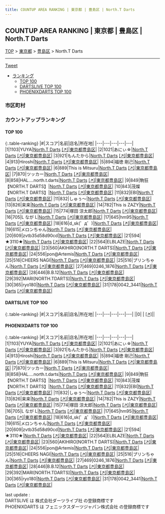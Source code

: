 ```yaml
---
title: COUNTUP AREA RANKING | 東京都 | 豊島区 | North.T Darts
---
```

## COUNTUP AREA RANKING | 東京都 | 豊島区 | North.T Darts

[TOP](/darts/rank/) > [東京都](/darts/rank/東京都/) > [豊島区](/darts/rank/東京都/豊島区/) > North.T Darts

___

<a href="https://twitter.com/share?ref_src=twsrc%5Etfw" data-text="COUNTUP AREA RANKING | 東京都豊島区North.T Darts" class="twitter-share-button" data-hashtags="DARTSLIVE,PHOENIXDARTS,darts,ダーツ" data-show-count="false">Tweet</a>

* [ランキング](#カウントアップランキング)
    * [TOP 100](#top-100)
    * [DARTSLIVE TOP 100](#dartslive-top-100)
    * [PHOENIXDARTS TOP 100](#phoenixdarts-top-100)

### 市区町村

<ul>

</ul>

### カウントアップランキング

#### TOP 100



{:.table-ranking}
|#|スコア|名前|店名|所在地|
|---|---|---|---|---|
|1|1103|<span class="rank-name-pd">YUYA</span>|<a href="/darts/rank/shops/9704.html">North.T Darts</a> <a href="https://vs.phoenixdarts.com/jp/shop/shopDetailInfo/s_9704?s_seq=9704">[↗]</a>|<a href="/darts/rank/東京都/豊島区">東京都豊島区</a>|
|2|1021|<span class="rank-name-pd">あにぃ☆</span>|<a href="/darts/rank/shops/9704.html">North.T Darts</a> <a href="https://vs.phoenixdarts.com/jp/shop/shopDetailInfo/s_9704?s_seq=9704">[↗]</a>|<a href="/darts/rank/東京都/豊島区">東京都豊島区</a>|
|3|921|<span class="rank-name-pd">もんたから</span>|<a href="/darts/rank/shops/9704.html">North.T Darts</a> <a href="https://vs.phoenixdarts.com/jp/shop/shopDetailInfo/s_9704?s_seq=9704">[↗]</a>|<a href="/darts/rank/東京都/豊島区">東京都豊島区</a>|
|4|913|<span class="rank-name-pd">Hiroshi</span>|<a href="/darts/rank/shops/9704.html">North.T Darts</a> <a href="https://vs.phoenixdarts.com/jp/shop/shopDetailInfo/s_9704?s_seq=9704">[↗]</a>|<a href="/darts/rank/東京都/豊島区">東京都豊島区</a>|
|5|894|<span class="rank-name-pd"><span class="pro-icon-pd"></span>福徳 剛己</span>|<a href="/darts/rank/shops/9704.html">North.T Darts</a> <a href="https://vs.phoenixdarts.com/jp/shop/shopDetailInfo/s_9704?s_seq=9704">[↗]</a>|<a href="/darts/rank/東京都/豊島区">東京都豊島区</a>|
|6|889|<span class="rank-name-pd">This is Mitsuru</span>|<a href="/darts/rank/shops/9704.html">North.T Darts</a> <a href="https://vs.phoenixdarts.com/jp/shop/shopDetailInfo/s_9704?s_seq=9704">[↗]</a>|<a href="/darts/rank/東京都/豊島区">東京都豊島区</a>|
|7|870|<span class="rank-name-pd">ツッカー</span>|<a href="/darts/rank/shops/9704.html">North.T Darts</a> <a href="https://vs.phoenixdarts.com/jp/shop/shopDetailInfo/s_9704?s_seq=9704">[↗]</a>|<a href="/darts/rank/東京都/豊島区">東京都豊島区</a>|
|8|858|<span class="rank-name-pd">HAL....north.t.darts</span>|<a href="/darts/rank/shops/9704.html">North.T Darts</a> <a href="https://vs.phoenixdarts.com/jp/shop/shopDetailInfo/s_9704?s_seq=9704">[↗]</a>|<a href="/darts/rank/東京都/豊島区">東京都豊島区</a>|
|9|849|<span class="rank-name-pd">駒狂【NORTH.T DARTS】</span>|<a href="/darts/rank/shops/9704.html">North.T Darts</a> <a href="https://vs.phoenixdarts.com/jp/shop/shopDetailInfo/s_9704?s_seq=9704">[↗]</a>|<a href="/darts/rank/東京都/豊島区">東京都豊島区</a>|
|10|843|<span class="rank-name-pd">茂燦【NORTH.T DARTS】</span>|<a href="/darts/rank/shops/9704.html">North.T Darts</a> <a href="https://vs.phoenixdarts.com/jp/shop/shopDetailInfo/s_9704?s_seq=9704">[↗]</a>|<a href="/darts/rank/東京都/豊島区">東京都豊島区</a>|
|11|832|<span class="rank-name-pd">EBI</span>|<a href="/darts/rank/shops/9704.html">North.T Darts</a> <a href="https://vs.phoenixdarts.com/jp/shop/shopDetailInfo/s_9704?s_seq=9704">[↗]</a>|<a href="/darts/rank/東京都/豊島区">東京都豊島区</a>|
|11|832|<span class="rank-name-pd">しゅぅ～</span>|<a href="/darts/rank/shops/9704.html">North.T Darts</a> <a href="https://vs.phoenixdarts.com/jp/shop/shopDetailInfo/s_9704?s_seq=9704">[↗]</a>|<a href="/darts/rank/東京都/豊島区">東京都豊島区</a>|
|13|826|<span class="rank-name-pd">来来</span>|<a href="/darts/rank/shops/9704.html">North.T Darts</a> <a href="https://vs.phoenixdarts.com/jp/shop/shopDetailInfo/s_9704?s_seq=9704">[↗]</a>|<a href="/darts/rank/東京都/豊島区">東京都豊島区</a>|
|14|782|<span class="rank-name-pd">This is ZAZY</span>|<a href="/darts/rank/shops/9704.html">North.T Darts</a> <a href="https://vs.phoenixdarts.com/jp/shop/shopDetailInfo/s_9704?s_seq=9704">[↗]</a>|<a href="/darts/rank/東京都/豊島区">東京都豊島区</a>|
|15|774|<span class="rank-name-pd">塚田 涼太郎</span>|<a href="/darts/rank/shops/9704.html">North.T Darts</a> <a href="https://vs.phoenixdarts.com/jp/shop/shopDetailInfo/s_9704?s_seq=9704">[↗]</a>|<a href="/darts/rank/東京都/豊島区">東京都豊島区</a>|
|16|705|<span class="rank-name-pd">L なが L</span>|<a href="/darts/rank/shops/9704.html">North.T Darts</a> <a href="https://vs.phoenixdarts.com/jp/shop/shopDetailInfo/s_9704?s_seq=9704">[↗]</a>|<a href="/darts/rank/東京都/豊島区">東京都豊島区</a>|
|17|645|<span class="rank-name-pd">hm95</span>|<a href="/darts/rank/shops/9704.html">North.T Darts</a> <a href="https://vs.phoenixdarts.com/jp/shop/shopDetailInfo/s_9704?s_seq=9704">[↗]</a>|<a href="/darts/rank/東京都/豊島区">東京都豊島区</a>|
|18|616|<span class="rank-name-pd">d_sk(゜д゜)</span>|<a href="/darts/rank/shops/9704.html">North.T Darts</a> <a href="https://vs.phoenixdarts.com/jp/shop/shopDetailInfo/s_9704?s_seq=9704">[↗]</a>|<a href="/darts/rank/東京都/豊島区">東京都豊島区</a>|
|19|615|<span class="rank-name-pd">メロンちゃん</span>|<a href="/darts/rank/shops/9704.html">North.T Darts</a> <a href="https://vs.phoenixdarts.com/jp/shop/shopDetailInfo/s_9704?s_seq=9704">[↗]</a>|<a href="/darts/rank/東京都/豊島区">東京都豊島区</a>|
|20|609|<span class="rank-name-pd">zvtb35d58d90cd</span>|<a href="/darts/rank/shops/9704.html">North.T Darts</a> <a href="https://vs.phoenixdarts.com/jp/shop/shopDetailInfo/s_9704?s_seq=9704">[↗]</a>|<a href="/darts/rank/東京都/豊島区">東京都豊島区</a>|
|21|594|<span class="rank-name-pd">★3110★</span>|<a href="/darts/rank/shops/9704.html">North.T Darts</a> <a href="https://vs.phoenixdarts.com/jp/shop/shopDetailInfo/s_9704?s_seq=9704">[↗]</a>|<a href="/darts/rank/東京都/豊島区">東京都豊島区</a>|
|22|564|<span class="rank-name-pd">ELBLAZE</span>|<a href="/darts/rank/shops/9704.html">North.T Darts</a> <a href="https://vs.phoenixdarts.com/jp/shop/shopDetailInfo/s_9704?s_seq=9704">[↗]</a>|<a href="/darts/rank/東京都/豊島区">東京都豊島区</a>|
|23|560|<span class="rank-name-pd">AKIHIRO[NORTH.T DARTS]</span>|<a href="/darts/rank/shops/9704.html">North.T Darts</a> <a href="https://vs.phoenixdarts.com/jp/shop/shopDetailInfo/s_9704?s_seq=9704">[↗]</a>|<a href="/darts/rank/東京都/豊島区">東京都豊島区</a>|
|24|556|<span class="rank-name-pd">pon@Artemis</span>|<a href="/darts/rank/shops/9704.html">North.T Darts</a> <a href="https://vs.phoenixdarts.com/jp/shop/shopDetailInfo/s_9704?s_seq=9704">[↗]</a>|<a href="/darts/rank/東京都/豊島区">東京都豊島区</a>|
|25|516|<span class="rank-name-pd">CHEERS NAGI</span>|<a href="/darts/rank/shops/9704.html">North.T Darts</a> <a href="https://vs.phoenixdarts.com/jp/shop/shopDetailInfo/s_9704?s_seq=9704">[↗]</a>|<a href="/darts/rank/東京都/豊島区">東京都豊島区</a>|
|25|516|<span class="rank-name-pd">プリンちゃん</span>|<a href="/darts/rank/shops/9704.html">North.T Darts</a> <a href="https://vs.phoenixdarts.com/jp/shop/shopDetailInfo/s_9704?s_seq=9704">[↗]</a>|<a href="/darts/rank/東京都/豊島区">東京都豊島区</a>|
|27|469|<span class="rank-name-pd">0246_1876</span>|<a href="/darts/rank/shops/9704.html">North.T Darts</a> <a href="https://vs.phoenixdarts.com/jp/shop/shopDetailInfo/s_9704?s_seq=9704">[↗]</a>|<a href="/darts/rank/東京都/豊島区">東京都豊島区</a>|
|28|446|<span class="rank-name-pd">B.B.12</span>|<a href="/darts/rank/shops/9704.html">North.T Darts</a> <a href="https://vs.phoenixdarts.com/jp/shop/shopDetailInfo/s_9704?s_seq=9704">[↗]</a>|<a href="/darts/rank/東京都/豊島区">東京都豊島区</a>|
|29|392|<span class="rank-name-pd">MARI[NORTH.TDARTS]</span>|<a href="/darts/rank/shops/9704.html">North.T Darts</a> <a href="https://vs.phoenixdarts.com/jp/shop/shopDetailInfo/s_9704?s_seq=9704">[↗]</a>|<a href="/darts/rank/東京都/豊島区">東京都豊島区</a>|
|30|365|<span class="rank-name-pd">ryo180</span>|<a href="/darts/rank/shops/9704.html">North.T Darts</a> <a href="https://vs.phoenixdarts.com/jp/shop/shopDetailInfo/s_9704?s_seq=9704">[↗]</a>|<a href="/darts/rank/東京都/豊島区">東京都豊島区</a>|
|31|178|<span class="rank-name-pd">0042_3441</span>|<a href="/darts/rank/shops/9704.html">North.T Darts</a> <a href="https://vs.phoenixdarts.com/jp/shop/shopDetailInfo/s_9704?s_seq=9704">[↗]</a>|<a href="/darts/rank/東京都/豊島区">東京都豊島区</a>|


#### DARTSLIVE TOP 100



{:.table-ranking}
|#|スコア|名前|店名|所在地|
|---|---|---|---|---|
||0|<span class="rank-name-dl"> </span>|<a href="/darts/rank/shops/.html"></a> <a href="">[↗]</a>|<a href="/darts/rank//"></a>|


#### PHOENIXDARTS TOP 100



{:.table-ranking}
|#|スコア|名前|店名|所在地|
|---|---|---|---|---|
|1|1103|<span class="rank-name-pd">YUYA</span>|<a href="/darts/rank/shops/9704.html">North.T Darts</a> <a href="https://vs.phoenixdarts.com/jp/shop/shopDetailInfo/s_9704?s_seq=9704">[↗]</a>|<a href="/darts/rank/東京都/豊島区">東京都豊島区</a>|
|2|1021|<span class="rank-name-pd">あにぃ☆</span>|<a href="/darts/rank/shops/9704.html">North.T Darts</a> <a href="https://vs.phoenixdarts.com/jp/shop/shopDetailInfo/s_9704?s_seq=9704">[↗]</a>|<a href="/darts/rank/東京都/豊島区">東京都豊島区</a>|
|3|921|<span class="rank-name-pd">もんたから</span>|<a href="/darts/rank/shops/9704.html">North.T Darts</a> <a href="https://vs.phoenixdarts.com/jp/shop/shopDetailInfo/s_9704?s_seq=9704">[↗]</a>|<a href="/darts/rank/東京都/豊島区">東京都豊島区</a>|
|4|913|<span class="rank-name-pd">Hiroshi</span>|<a href="/darts/rank/shops/9704.html">North.T Darts</a> <a href="https://vs.phoenixdarts.com/jp/shop/shopDetailInfo/s_9704?s_seq=9704">[↗]</a>|<a href="/darts/rank/東京都/豊島区">東京都豊島区</a>|
|5|894|<span class="rank-name-pd"><span class="pro-icon-pd"></span>福徳 剛己</span>|<a href="/darts/rank/shops/9704.html">North.T Darts</a> <a href="https://vs.phoenixdarts.com/jp/shop/shopDetailInfo/s_9704?s_seq=9704">[↗]</a>|<a href="/darts/rank/東京都/豊島区">東京都豊島区</a>|
|6|889|<span class="rank-name-pd">This is Mitsuru</span>|<a href="/darts/rank/shops/9704.html">North.T Darts</a> <a href="https://vs.phoenixdarts.com/jp/shop/shopDetailInfo/s_9704?s_seq=9704">[↗]</a>|<a href="/darts/rank/東京都/豊島区">東京都豊島区</a>|
|7|870|<span class="rank-name-pd">ツッカー</span>|<a href="/darts/rank/shops/9704.html">North.T Darts</a> <a href="https://vs.phoenixdarts.com/jp/shop/shopDetailInfo/s_9704?s_seq=9704">[↗]</a>|<a href="/darts/rank/東京都/豊島区">東京都豊島区</a>|
|8|858|<span class="rank-name-pd">HAL....north.t.darts</span>|<a href="/darts/rank/shops/9704.html">North.T Darts</a> <a href="https://vs.phoenixdarts.com/jp/shop/shopDetailInfo/s_9704?s_seq=9704">[↗]</a>|<a href="/darts/rank/東京都/豊島区">東京都豊島区</a>|
|9|849|<span class="rank-name-pd">駒狂【NORTH.T DARTS】</span>|<a href="/darts/rank/shops/9704.html">North.T Darts</a> <a href="https://vs.phoenixdarts.com/jp/shop/shopDetailInfo/s_9704?s_seq=9704">[↗]</a>|<a href="/darts/rank/東京都/豊島区">東京都豊島区</a>|
|10|843|<span class="rank-name-pd">茂燦【NORTH.T DARTS】</span>|<a href="/darts/rank/shops/9704.html">North.T Darts</a> <a href="https://vs.phoenixdarts.com/jp/shop/shopDetailInfo/s_9704?s_seq=9704">[↗]</a>|<a href="/darts/rank/東京都/豊島区">東京都豊島区</a>|
|11|832|<span class="rank-name-pd">EBI</span>|<a href="/darts/rank/shops/9704.html">North.T Darts</a> <a href="https://vs.phoenixdarts.com/jp/shop/shopDetailInfo/s_9704?s_seq=9704">[↗]</a>|<a href="/darts/rank/東京都/豊島区">東京都豊島区</a>|
|11|832|<span class="rank-name-pd">しゅぅ～</span>|<a href="/darts/rank/shops/9704.html">North.T Darts</a> <a href="https://vs.phoenixdarts.com/jp/shop/shopDetailInfo/s_9704?s_seq=9704">[↗]</a>|<a href="/darts/rank/東京都/豊島区">東京都豊島区</a>|
|13|826|<span class="rank-name-pd">来来</span>|<a href="/darts/rank/shops/9704.html">North.T Darts</a> <a href="https://vs.phoenixdarts.com/jp/shop/shopDetailInfo/s_9704?s_seq=9704">[↗]</a>|<a href="/darts/rank/東京都/豊島区">東京都豊島区</a>|
|14|782|<span class="rank-name-pd">This is ZAZY</span>|<a href="/darts/rank/shops/9704.html">North.T Darts</a> <a href="https://vs.phoenixdarts.com/jp/shop/shopDetailInfo/s_9704?s_seq=9704">[↗]</a>|<a href="/darts/rank/東京都/豊島区">東京都豊島区</a>|
|15|774|<span class="rank-name-pd">塚田 涼太郎</span>|<a href="/darts/rank/shops/9704.html">North.T Darts</a> <a href="https://vs.phoenixdarts.com/jp/shop/shopDetailInfo/s_9704?s_seq=9704">[↗]</a>|<a href="/darts/rank/東京都/豊島区">東京都豊島区</a>|
|16|705|<span class="rank-name-pd">L なが L</span>|<a href="/darts/rank/shops/9704.html">North.T Darts</a> <a href="https://vs.phoenixdarts.com/jp/shop/shopDetailInfo/s_9704?s_seq=9704">[↗]</a>|<a href="/darts/rank/東京都/豊島区">東京都豊島区</a>|
|17|645|<span class="rank-name-pd">hm95</span>|<a href="/darts/rank/shops/9704.html">North.T Darts</a> <a href="https://vs.phoenixdarts.com/jp/shop/shopDetailInfo/s_9704?s_seq=9704">[↗]</a>|<a href="/darts/rank/東京都/豊島区">東京都豊島区</a>|
|18|616|<span class="rank-name-pd">d_sk(゜д゜)</span>|<a href="/darts/rank/shops/9704.html">North.T Darts</a> <a href="https://vs.phoenixdarts.com/jp/shop/shopDetailInfo/s_9704?s_seq=9704">[↗]</a>|<a href="/darts/rank/東京都/豊島区">東京都豊島区</a>|
|19|615|<span class="rank-name-pd">メロンちゃん</span>|<a href="/darts/rank/shops/9704.html">North.T Darts</a> <a href="https://vs.phoenixdarts.com/jp/shop/shopDetailInfo/s_9704?s_seq=9704">[↗]</a>|<a href="/darts/rank/東京都/豊島区">東京都豊島区</a>|
|20|609|<span class="rank-name-pd">zvtb35d58d90cd</span>|<a href="/darts/rank/shops/9704.html">North.T Darts</a> <a href="https://vs.phoenixdarts.com/jp/shop/shopDetailInfo/s_9704?s_seq=9704">[↗]</a>|<a href="/darts/rank/東京都/豊島区">東京都豊島区</a>|
|21|594|<span class="rank-name-pd">★3110★</span>|<a href="/darts/rank/shops/9704.html">North.T Darts</a> <a href="https://vs.phoenixdarts.com/jp/shop/shopDetailInfo/s_9704?s_seq=9704">[↗]</a>|<a href="/darts/rank/東京都/豊島区">東京都豊島区</a>|
|22|564|<span class="rank-name-pd">ELBLAZE</span>|<a href="/darts/rank/shops/9704.html">North.T Darts</a> <a href="https://vs.phoenixdarts.com/jp/shop/shopDetailInfo/s_9704?s_seq=9704">[↗]</a>|<a href="/darts/rank/東京都/豊島区">東京都豊島区</a>|
|23|560|<span class="rank-name-pd">AKIHIRO[NORTH.T DARTS]</span>|<a href="/darts/rank/shops/9704.html">North.T Darts</a> <a href="https://vs.phoenixdarts.com/jp/shop/shopDetailInfo/s_9704?s_seq=9704">[↗]</a>|<a href="/darts/rank/東京都/豊島区">東京都豊島区</a>|
|24|556|<span class="rank-name-pd">pon@Artemis</span>|<a href="/darts/rank/shops/9704.html">North.T Darts</a> <a href="https://vs.phoenixdarts.com/jp/shop/shopDetailInfo/s_9704?s_seq=9704">[↗]</a>|<a href="/darts/rank/東京都/豊島区">東京都豊島区</a>|
|25|516|<span class="rank-name-pd">CHEERS NAGI</span>|<a href="/darts/rank/shops/9704.html">North.T Darts</a> <a href="https://vs.phoenixdarts.com/jp/shop/shopDetailInfo/s_9704?s_seq=9704">[↗]</a>|<a href="/darts/rank/東京都/豊島区">東京都豊島区</a>|
|25|516|<span class="rank-name-pd">プリンちゃん</span>|<a href="/darts/rank/shops/9704.html">North.T Darts</a> <a href="https://vs.phoenixdarts.com/jp/shop/shopDetailInfo/s_9704?s_seq=9704">[↗]</a>|<a href="/darts/rank/東京都/豊島区">東京都豊島区</a>|
|27|469|<span class="rank-name-pd">0246_1876</span>|<a href="/darts/rank/shops/9704.html">North.T Darts</a> <a href="https://vs.phoenixdarts.com/jp/shop/shopDetailInfo/s_9704?s_seq=9704">[↗]</a>|<a href="/darts/rank/東京都/豊島区">東京都豊島区</a>|
|28|446|<span class="rank-name-pd">B.B.12</span>|<a href="/darts/rank/shops/9704.html">North.T Darts</a> <a href="https://vs.phoenixdarts.com/jp/shop/shopDetailInfo/s_9704?s_seq=9704">[↗]</a>|<a href="/darts/rank/東京都/豊島区">東京都豊島区</a>|
|29|392|<span class="rank-name-pd">MARI[NORTH.TDARTS]</span>|<a href="/darts/rank/shops/9704.html">North.T Darts</a> <a href="https://vs.phoenixdarts.com/jp/shop/shopDetailInfo/s_9704?s_seq=9704">[↗]</a>|<a href="/darts/rank/東京都/豊島区">東京都豊島区</a>|
|30|365|<span class="rank-name-pd">ryo180</span>|<a href="/darts/rank/shops/9704.html">North.T Darts</a> <a href="https://vs.phoenixdarts.com/jp/shop/shopDetailInfo/s_9704?s_seq=9704">[↗]</a>|<a href="/darts/rank/東京都/豊島区">東京都豊島区</a>|
|31|178|<span class="rank-name-pd">0042_3441</span>|<a href="/darts/rank/shops/9704.html">North.T Darts</a> <a href="https://vs.phoenixdarts.com/jp/shop/shopDetailInfo/s_9704?s_seq=9704">[↗]</a>|<a href="/darts/rank/東京都/豊島区">東京都豊島区</a>|


<div class="footer border-top border-gray-light mt-5 pt-3 text-right text-gray">
    last update : <span style="font-weight: italic" id="foot_last_modified"></span><br />
    DARTSLIVE は 株式会社ダーツライブ社 の登録商標です<br />
    PHOENIXDARTS は フェニックスダーツジャパン株式会社 の登録商標です<br />
</div>

<script src="https://cdnjs.cloudflare.com/ajax/libs/jquery.tablesorter/2.31.3/js/jquery.tablesorter.min.js" integrity="sha512-qzgd5cYSZcosqpzpn7zF2ZId8f/8CHmFKZ8j7mU4OUXTNRd5g+ZHBPsgKEwoqxCtdQvExE5LprwwPAgoicguNg==" crossorigin="anonymous" referrerpolicy="no-referrer"></script>
<link rel="stylesheet" href="https://cdnjs.cloudflare.com/ajax/libs/jquery.tablesorter/2.31.3/css/theme.default.min.css" integrity="sha512-wghhOJkjQX0Lh3NSWvNKeZ0ZpNn+SPVXX1Qyc9OCaogADktxrBiBdKGDoqVUOyhStvMBmJQ8ZdMHiR3wuEq8+w==" crossorigin="anonymous" referrerpolicy="no-referrer" />
<script>
$(function() {
    $(".table-ranking").tablesorter({sortList:[[0, 0]]});
    $("#foot_last_modified").text(formatDate(new Date(document.lastModified), 'yyyy-MM-dd HH:mm:ss'));
});
</script>

<script async src="https://platform.twitter.com/widgets.js" charset="utf-8"></script>